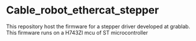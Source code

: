 # Cable_robot_ethercat_stepper
This repository host the firmware for a stepper driver developed at grablab. This firmware runs on a H743ZI mcu of ST microcontroller
